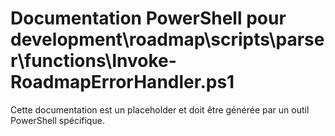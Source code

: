 # Documentation PowerShell pour development\roadmap\scripts\parser\functions\Invoke-RoadmapErrorHandler.ps1

Cette documentation est un placeholder et doit être générée par un outil PowerShell spécifique.
